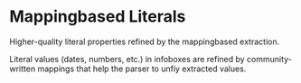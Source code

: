 # Mappingbased Literals
Higher-quality literal properties refined by the mappingbased extraction.
 
Literal values (dates, numbers, etc.) in infoboxes are refined by community-written mappings that help the parser to unfiy extracted values. 


